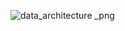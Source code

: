 ![data_architecture _png](https://github.com/user-attachments/assets/154b7908-b215-4180-82aa-5d009408e85b)
